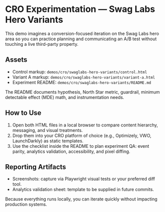 # CRO Experimentation — Swag Labs Hero Variants

This demo imagines a conversion-focused iteration on the Swag Labs hero area so you can practice planning and communicating an A/B test without touching a live third-party property.

## Assets

- Control markup: `demos/cro/swaglabs-hero-variants/control.html`
- Variant A markup: `demos/cro/swaglabs-hero-variants/variant-a.html`
- Experiment README: `demos/cro/swaglabs-hero-variants/README.md`

The README documents hypothesis, North Star metric, guardrail, minimum detectable effect (MDE) math, and instrumentation needs.

## How to Use

1. Open both HTML files in a local browser to compare content hierarchy, messaging, and visual treatments.
2. Drop them into your CRO platform of choice (e.g., Optimizely, VWO, LaunchDarkly) as static templates.
3. Use the checklist inside the README to plan experiment QA: event parity, analytics validation, accessibility, and pixel diffing.

## Reporting Artifacts

- Screenshots: capture via Playwright visual tests or your preferred diff tool.
- Analytics validation sheet: template to be supplied in future commits.

Because everything runs locally, you can iterate quickly without impacting production systems.
